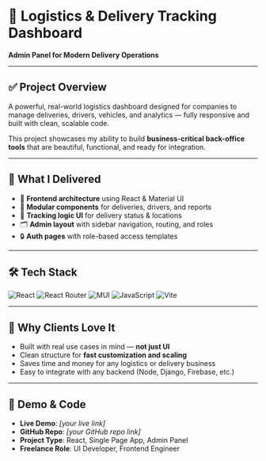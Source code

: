 # 🚚 Logistics & Delivery Tracking Dashboard  
**Admin Panel for Modern Delivery Operations**

---

## ✅ Project Overview

A powerful, real-world logistics dashboard designed for companies to manage deliveries, drivers, vehicles, and analytics — fully responsive and built with clean, scalable code.

This project showcases my ability to build **business-critical back-office tools** that are beautiful, functional, and ready for integration.

---

## 💼 What I Delivered

- 🧱 **Frontend architecture** using React & Material UI  
- 🔄 **Modular components** for deliveries, drivers, and reports  
- 📍 **Tracking logic UI** for delivery status & locations  
- 🗂️ **Admin layout** with sidebar navigation, routing, and roles  
- 🔒 **Auth pages** with role-based access templates  

---

## 🛠 Tech Stack

![React](https://img.shields.io/badge/React-20232A?style=for-the-badge&logo=react&logoColor=61DAFB)
![React Router](https://img.shields.io/badge/ReactRouter-CA4245?style=for-the-badge&logo=react-router&logoColor=white)
![MUI](https://img.shields.io/badge/MUI-007FFF?style=for-the-badge&logo=mui&logoColor=white)
![JavaScript](https://img.shields.io/badge/JavaScript-F7DF1E?style=for-the-badge&logo=javascript&logoColor=black)
![Vite](https://img.shields.io/badge/Vite-646CFF?style=for-the-badge&logo=vite&logoColor=white)

---

## 🌟 Why Clients Love It

- Built with real use cases in mind — **not just UI**  
- Clean structure for **fast customization and scaling**  
- Saves time and money for any logistics or delivery business  
- Easy to integrate with any backend (Node, Django, Firebase, etc.)  

---

## 🔗 Demo & Code

- **Live Demo**: _[your live link]_  
- **GitHub Repo**: _[your GitHub repo link]_  
- **Project Type**: React, Single Page App, Admin Panel  
- **Freelance Role**: UI Developer, Frontend Engineer  
